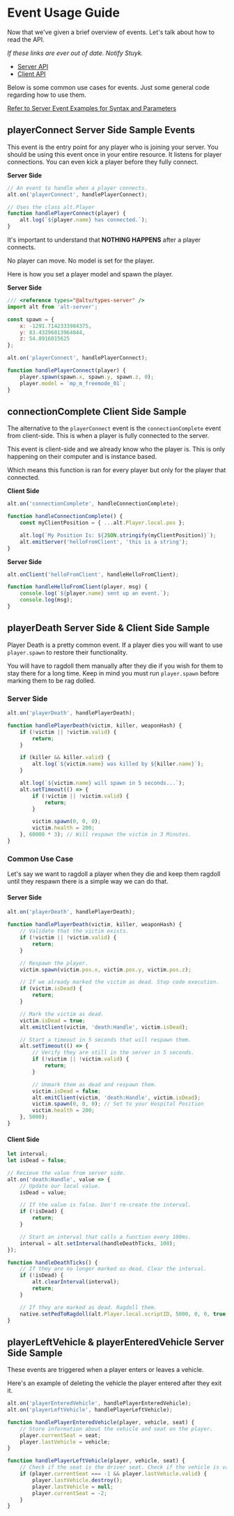 # Event Usage Guide

Now that we've given a brief overview of events. Let's talk about how to read the API.

_If these links are ever out of date. Notify Stuyk._

-   [Server API](https://altmp.github.io/altv-typings/modules/_alt_server_.html#on)
-   [Client API](https://altmp.github.io/altv-typings/modules/_alt_client_.html#on)

Below is some common use cases for events. Just some general code regarding how to use them.

[Refer to Server Event Examples for Syntax and Parameters](./server_events)

## playerConnect  Server Side Sample Events

This event is the entry point for any player who is joining your server. You should be using this event once in your entire resource. It listens for player connections. You can even kick a player before they fully connect.

**Server Side**

```js
// An event to handle when a player connects.
alt.on('playerConnect', handlePlayerConnect);

// Uses the class alt.Player
function handlePlayerConnect(player) {
    alt.log(`${player.name} has connected.`);
}
```

It's important to understand that **NOTHING HAPPENS** after a player connects.

No player can move. No model is set for the player.

Here is how you set a player model and spawn the player.

**Server Side**

```js
/// <reference types="@altv/types-server" />
import alt from 'alt-server';

const spawn = {
    x: -1291.7142333984375,
    y: 83.43296813964844,
    z: 54.8916015625
};

alt.on('playerConnect', handlePlayerConnect);

function handlePlayerConnect(player) {
    player.spawn(spawn.x, spawn.y, spawn.z, 0);
    player.model = `mp_m_freemode_01`;
}
```

## connectionComplete Client Side Sample

The alternative to the `playerConnect` event is the `connectionComplete` event from client-side. This is when a player is fully connected to the server.

This event is client-side and we already know who the player is. This is only happening on their computer and is instance based.

Which means this function is ran for every player but only for the player that connected.

**Client Side**

```js
alt.on('connectionComplete', handleConnectionComplete);

function handleConnectionComplete() {
    const myClientPosition = { ...alt.Player.local.pos };

    alt.log(`My Position Is: ${JSON.stringify(myClientPosition)}`);
    alt.emitServer('helloFromClient', 'this is a string');
}
```

**Server Side**

```js
alt.onClient('helloFromClient', handleHelloFromClient);

function handleHelloFromClient(player, msg) {
    console.log(`${player.name} sent up an event.`);
    console.log(msg);
}
```

## playerDeath Server Side & Client Side Sample

Player Death is a pretty common event. If a player dies you will want to use `player.spawn` to restore their functionality.

You will have to ragdoll them manually after they die if you wish for them to stay there for a long time. Keep in mind you must run `player.spawn` before marking them to be rag dolled.

### Server Side

```js
alt.on('playerDeath', handlePlayerDeath);

function handlePlayerDeath(victim, killer, weaponHash) {
    if (!victim || !victim.valid) {
        return;
    }

    if (killer && killer.valid) {
        alt.log(`${victim.name} was killed by ${killer.name}`);
    }

    alt.log(`${victim.name} will spawn in 5 seconds...`);
    alt.setTimeout(() => {
        if (!victim || !victim.valid) {
            return;
        }

        victim.spawn(0, 0, 0);
        victim.health = 200;
    }, 60000 * 3); // Will respawn the victim in 3 Minutes.
}
```

### Common Use Case

Let's say we want to ragdoll a player when they die and keep them ragdoll until they respawn there is a simple way we can do that.

#### Server Side

```js
alt.on('playerDeath', handlePlayerDeath);

function handlePlayerDeath(victim, killer, weaponHash) {
    // Validate that the victim exists.
    if (!victim || !victim.valid) {
        return;
    }

    // Respawn the player.
    victim.spawn(victim.pos.x, victim.pos.y, victim.pos.z);

    // If we already marked the victim as dead. Stop code execution.
    if (victim.isDead) {
        return;
    }

    // Mark the victim as dead.
    victim.isDead = true;
    alt.emitClient(victim, 'death:Handle', victim.isDead);

    // Start a timeout in 5 seconds that will respawn them.
    alt.setTimeout(() => {
        // Verify they are still in the server in 5 seconds.
        if (!victim || !victim.valid) {
            return;
        }

        // Unmark them as dead and respawn them.
        victim.isDead = false;
        alt.emitClient(victim, 'death:Handle', victim.isDead);
        victim.spawn(0, 0, 0); // Set to your Hospital Position
        victim.health = 200;
    }, 5000);
}
```

#### Client Side

```js
let interval;
let isDead = false;

// Recieve the value from server side.
alt.on('death:Handle', value => {
    // Update our local value.
    isDead = value;

    // If the value is false. Don't re-create the interval.
    if (!isDead) {
        return;
    }

    // Start an interval that calls a function every 100ms.
    interval = alt.setInterval(handleDeathTicks, 100);
});

function handleDeathTicks() {
    // If they are no longer marked as dead. Clear the interval.
    if (!isDead) {
        alt.clearInterval(interval);
        return;
    }

    // If they are marked as dead. Ragdoll them.
    native.setPedToRagdoll(alt.Player.local.scriptID, 5000, 0, 0, true, true, false);
}
```

## playerLeftVehicle & playerEnteredVehicle Server Side Sample

These events are triggered when a player enters or leaves a vehicle.

Here's an example of deleting the vehicle the player entered after they exit it.

```js
alt.on('playerEnteredVehicle', handlePlayerEnteredVehicle);
alt.on('playerLeftVehicle', handlePlayerLeftVehicle);

function handlePlayerEnteredVehicle(player, vehicle, seat) {
    // Store information about the vehicle and seat on the player.
    player.currentSeat = seat;
    player.lastVehicle = vehicle;
}

function handlePlayerLeftVehicle(player, vehicle, seat) {
    // Check if the seat is the driver seat. Check if the vehicle is valid.
    if (player.currentSeat === -1 && player.lastVehicle.valid) {
        player.lastVehicle.destroy();
        player.lastVehicle = null;
        player.currentSeat = -2;
    }
}
```
